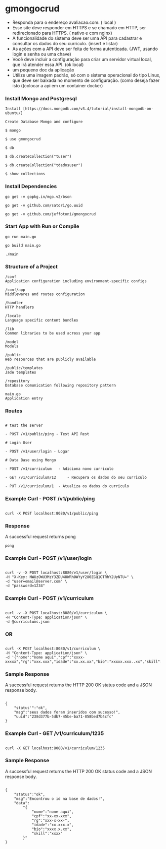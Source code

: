 # gmongocrud

* Responda para o endereço avaliacao.com. ( local )
* Esse site deve responder em HTTPS e se chamado em HTTP, ser redirecionado para HTTPS. ( nativo e com nginx)
* A funcionalidade do sistema deve ser uma API para cadastrar e consultar os dados do seu currículo. (insert e listar)
* As ações com a API deve ser feita de forma autenticada. (JWT, usando login e senha ou uma chave)
* Você deve incluir a configuração para criar um servidor virtual local, que irá atender essa API. (ok local)
* um pequeno doc da aplicação
* Utilize uma imagem padrão, só com o sistema operacional do tipo Linux, que deve ser baixada no momento de configuração. (como deseja fazer isto ((colocar a api em um container docker)


### Install Mongo and Postgresql

```
Install [https://docs.mongodb.com/v3.4/tutorial/install-mongodb-on-ubuntu/]

Create Database Mongo and configure

$ mongo 

$ use gmongocrud

$ db

$ db.createCollection("tuser")

$ db.createCollection("tdadosuser")

$ show collections

```

### Install Dependencies

```
go get -v gopkg.in/mgo.v2/bson

go get -v github.com/satori/go.uuid

go get -v github.com/jeffotoni/gmongocrud

```

### Start App with Run or Compile

```
go run main.go 

go build main.go

./main

```

### Structure of a Project

```
/conf 
Application configuration including environment-specific configs

/conf/app
Middlewares and routes configuration

/handler
HTTP handlers

/locale
Language specific content bundles

/lib
Common libraries to be used across your app

/model
Models

/public
Web resources that are publicly available

/public/templates
Jade templates

/repository
Database comunication following repository pattern

main.go
Application entry
```


### Routes 

```

# test the server

- POST /v1/public/ping - Test API Rest

# Login User

- POST /v1/user/login - Logar 

# Data Base using Mongo

- POST /v1/curriculum 	- Adiciona novo curriculo

- GET /v1/curriculum/12 	- Recupera os dados do seu curriculo

- PUT /v1/curriculum/1 	- Atualiza os dados do curriculo

```

### Example Curl - POST /v1/public/ping

```

curl -X POST localhost:8080/v1/public/ping

```

### Response

A successful request returns pong

```
pong

```

### Example Curl - POST /v1/user/login

```

curl -v -X POST localhost:8080/v1/user/login \
-H "X-Key: NWUzOWU3MzY3ZDU4OWRhOWYyY2U0ZGQ1OTRhY2UyNTU=" \
-d "user=email@server.com" \
-d "password=1234"

```

### Example Curl - POST /v1/curriculum

```

curl -v -X POST localhost:8080/v1/curriculum \
-H "Content-Type: application/json" \
-d @curriculums.json

```
### OR

```

curl -X POST localhost:8080/v1/curriculum \
-H "Content-Type: application/json" \
-d '{"nome":"nome aqui","cpf":"xxxx-xxxxx","rg":"xxx.xxx","idade":"xx.xx.xx","bio":"xxxxx.xxx..xx","skill":"xxx.xx.x.xx.x"}'

```

### Sample Response

A successful request returns the HTTP 200 OK status code and a JSON response body.

```

{
	"status'":"ok",
	"msg":"seus dados foram inseridos com sucesso!", 
	"uuid":"238d377b-5db7-45be-ba71-858bed7b4cfc"
}

```

### Example Curl - GET /v1/curriculum/1235

```

curl -X GET localhost:8080/v1/curriculum/1235

```

### Sample Response

A successful request returns the HTTP 200 OK status code and a JSON response body.

```

{
	"status":"ok",
	"msg":"Encontrou o id na base de dados!", 
	"data":
		"{
			"nome":"nome aqui",
			"cpf":"xx-xx-xxx",
			"rg":"xxx-x-xx-",
			"idade":"xx.xxx.x",
			"bio":"xxxx.x.xx",
			"skill":"xxxx"
		}"
}

```
